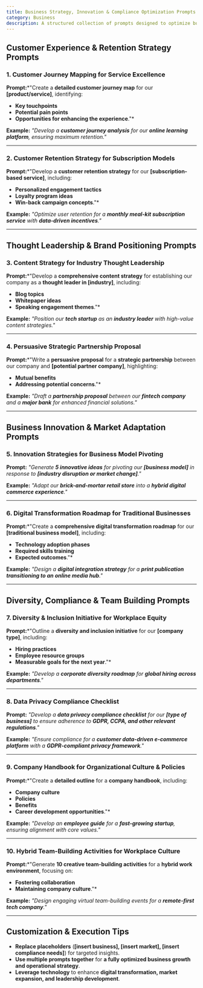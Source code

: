 ```yaml
---
title: Business Strategy, Innovation & Compliance Optimization Prompts  
category: Business
description: A structured collection of prompts designed to optimize business strategy, enhance customer experience, drive innovation, and ensure regulatory compliance.
---
```

## **Customer Experience & Retention Strategy Prompts**

### **1. Customer Journey Mapping for Service Excellence**

**Prompt:***"Create a **detailed customer journey map** for our **[product/service]**, identifying:

- **Key touchpoints**
- **Potential pain points**
- **Opportunities for enhancing the experience**."*

**Example:**
*"Develop a **customer journey analysis** for our **online learning platform**, ensuring maximum retention."*

---

### **2. Customer Retention Strategy for Subscription Models**

**Prompt:***"Develop a **customer retention strategy** for our **[subscription-based service]**, including:

- **Personalized engagement tactics**
- **Loyalty program ideas**
- **Win-back campaign concepts**."*

**Example:**
*"Optimize user retention for a **monthly meal-kit subscription service** with **data-driven incentives**."*

---

## **Thought Leadership & Brand Positioning Prompts**

### **3. Content Strategy for Industry Thought Leadership**

**Prompt:***"Develop a **comprehensive content strategy** for establishing our company as a **thought leader in [industry]**, including:

- **Blog topics**
- **Whitepaper ideas**
- **Speaking engagement themes**."*

**Example:**
*"Position our **tech startup** as an **industry leader** with high-value content strategies."*

---

### **4. Persuasive Strategic Partnership Proposal**

**Prompt:***"Write a **persuasive proposal** for a **strategic partnership** between our company and **[potential partner company]**, highlighting:

- **Mutual benefits**
- **Addressing potential concerns**."*

**Example:**
*"Draft a **partnership proposal** between our **fintech company** and a **major bank** for enhanced financial solutions."*

---

## **Business Innovation & Market Adaptation Prompts**

### **5. Innovation Strategies for Business Model Pivoting**

**Prompt:**
*"Generate **5 innovative ideas** for pivoting our **[business model]** in response to **[industry disruption or market change]**."*

**Example:**
*"Adapt our **brick-and-mortar retail store** into a **hybrid digital commerce experience**."*

---

### **6. Digital Transformation Roadmap for Traditional Businesses**

**Prompt:***"Create a **comprehensive digital transformation roadmap** for our **[traditional business model]**, including:

- **Technology adoption phases**
- **Required skills training**
- **Expected outcomes**."*

**Example:**
*"Design a **digital integration strategy** for a **print publication transitioning to an online media hub**."*

---

## **Diversity, Compliance & Team Building Prompts**

### **7. Diversity & Inclusion Initiative for Workplace Equity**

**Prompt:***"Outline a **diversity and inclusion initiative** for our **[company type]**, including:

- **Hiring practices**
- **Employee resource groups**
- **Measurable goals for the next year**."*

**Example:**
*"Develop a **corporate diversity roadmap** for **global hiring across departments**."*

---

### **8. Data Privacy Compliance Checklist**

**Prompt:**
*"Develop a **data privacy compliance checklist** for our **[type of business]** to ensure adherence to **GDPR, CCPA, and other relevant regulations**."*

**Example:**
*"Ensure compliance for a **customer data-driven e-commerce platform** with a **GDPR-compliant privacy framework**."*

---

### **9. Company Handbook for Organizational Culture & Policies**

**Prompt:***"Create a **detailed outline** for a **company handbook**, including:

- **Company culture**
- **Policies**
- **Benefits**
- **Career development opportunities**."*

**Example:**
*"Develop an **employee guide** for a **fast-growing startup**, ensuring alignment with core values."*

---

### **10. Hybrid Team-Building Activities for Workplace Culture**

**Prompt:***"Generate **10 creative team-building activities** for a **hybrid work environment**, focusing on:

- **Fostering collaboration**
- **Maintaining company culture**."*

**Example:**
*"Design engaging virtual team-building events for a **remote-first tech company**."*

---

## **Customization & Execution Tips**

- **Replace placeholders** (**[insert business], [insert market], [insert compliance needs]**) for targeted insights.
- **Use multiple prompts together** for **a fully optimized business growth and operational strategy**.
- **Leverage technology** to enhance **digital transformation, market expansion, and leadership development**.
